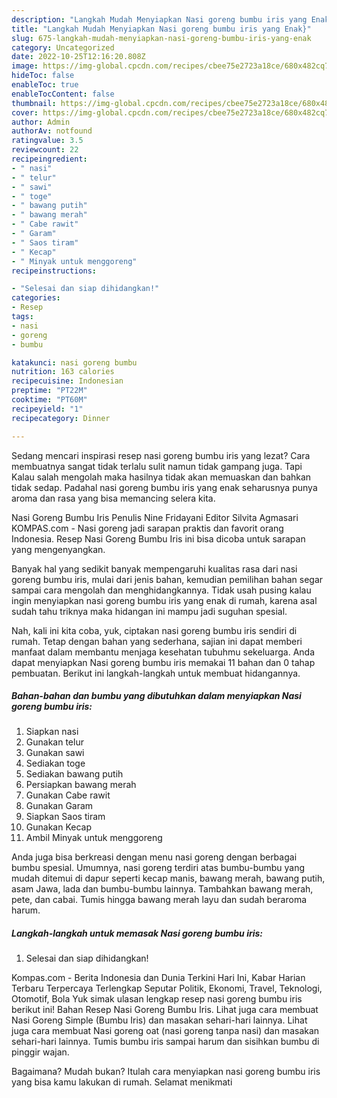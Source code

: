 ```yaml
---
description: "Langkah Mudah Menyiapkan Nasi goreng bumbu iris yang Enak}"
title: "Langkah Mudah Menyiapkan Nasi goreng bumbu iris yang Enak}"
slug: 675-langkah-mudah-menyiapkan-nasi-goreng-bumbu-iris-yang-enak
category: Uncategorized
date: 2022-10-25T12:16:20.808Z
image: https://img-global.cpcdn.com/recipes/cbee75e2723a18ce/680x482cq70/nasi-goreng-bumbu-iris-foto-resep-utama.jpg
hideToc: false
enableToc: true
enableTocContent: false
thumbnail: https://img-global.cpcdn.com/recipes/cbee75e2723a18ce/680x482cq70/nasi-goreng-bumbu-iris-foto-resep-utama.jpg
cover: https://img-global.cpcdn.com/recipes/cbee75e2723a18ce/680x482cq70/nasi-goreng-bumbu-iris-foto-resep-utama.jpg
author: Admin
authorAv: notfound
ratingvalue: 3.5
reviewcount: 22
recipeingredient:
- " nasi"
- " telur"
- " sawi"
- " toge"
- " bawang putih"
- " bawang merah"
- " Cabe rawit"
- " Garam"
- " Saos tiram"
- " Kecap"
- " Minyak untuk menggoreng"
recipeinstructions:

- "Selesai dan siap dihidangkan!"
categories:
- Resep
tags:
- nasi
- goreng
- bumbu

katakunci: nasi goreng bumbu 
nutrition: 163 calories
recipecuisine: Indonesian
preptime: "PT22M"
cooktime: "PT60M"
recipeyield: "1"
recipecategory: Dinner

---
```



Sedang mencari inspirasi resep nasi goreng bumbu iris yang lezat? Cara membuatnya sangat tidak terlalu sulit namun tidak gampang juga. Tapi Kalau salah mengolah maka hasilnya tidak akan memuaskan dan bahkan tidak sedap. Padahal nasi goreng bumbu iris yang enak seharusnya punya aroma dan rasa yang bisa memancing selera kita.


Nasi Goreng Bumbu Iris Penulis Nine Fridayani Editor Silvita Agmasari KOMPAS.com - Nasi goreng jadi sarapan praktis dan favorit orang Indonesia. Resep Nasi Goreng Bumbu Iris ini bisa dicoba untuk sarapan yang mengenyangkan.

Banyak hal yang sedikit banyak mempengaruhi kualitas rasa dari nasi goreng bumbu iris, mulai dari jenis bahan, kemudian pemilihan bahan segar sampai cara mengolah dan menghidangkannya. Tidak usah pusing kalau ingin menyiapkan nasi goreng bumbu iris yang enak di rumah, karena asal sudah tahu triknya maka hidangan ini mampu jadi suguhan spesial.


Nah, kali ini kita coba, yuk, ciptakan nasi goreng bumbu iris sendiri di rumah. Tetap dengan bahan yang sederhana, sajian ini dapat memberi manfaat dalam membantu menjaga kesehatan tubuhmu sekeluarga. Anda dapat menyiapkan Nasi goreng bumbu iris memakai 11 bahan dan 0 tahap pembuatan. Berikut ini langkah-langkah untuk membuat hidangannya.

<!--inarticleads1-->

##### Bahan-bahan dan bumbu yang dibutuhkan dalam menyiapkan Nasi goreng bumbu iris:

1. Siapkan  nasi
1. Gunakan  telur
1. Gunakan  sawi
1. Sediakan  toge
1. Sediakan  bawang putih
1. Persiapkan  bawang merah
1. Gunakan  Cabe rawit
1. Gunakan  Garam
1. Siapkan  Saos tiram
1. Gunakan  Kecap
1. Ambil  Minyak untuk menggoreng


Anda juga bisa berkreasi dengan menu nasi goreng dengan berbagai bumbu spesial. Umumnya, nasi goreng terdiri atas bumbu-bumbu yang mudah ditemui di dapur seperti kecap manis, bawang merah, bawang putih, asam Jawa, lada dan bumbu-bumbu lainnya. Tambahkan bawang merah, pete, dan cabai. Tumis hingga bawang merah layu dan sudah beraroma harum. 

<!--inarticleads2-->

##### Langkah-langkah untuk memasak Nasi goreng bumbu iris:


1. Selesai dan siap dihidangkan!

Kompas.com - Berita Indonesia dan Dunia Terkini Hari Ini, Kabar Harian Terbaru Terpercaya Terlengkap Seputar Politik, Ekonomi, Travel, Teknologi, Otomotif, Bola Yuk simak ulasan lengkap resep nasi goreng bumbu iris berikut ini! Bahan Resep Nasi Goreng Bumbu Iris. Lihat juga cara membuat Nasi Goreng Simple (Bumbu Iris) dan masakan sehari-hari lainnya. Lihat juga cara membuat Nasi goreng oat (nasi goreng tanpa nasi) dan masakan sehari-hari lainnya. Tumis bumbu iris sampai harum dan sisihkan bumbu di pinggir wajan. 

Bagaimana? Mudah bukan? Itulah cara menyiapkan nasi goreng bumbu iris yang bisa kamu lakukan di rumah. Selamat menikmati
